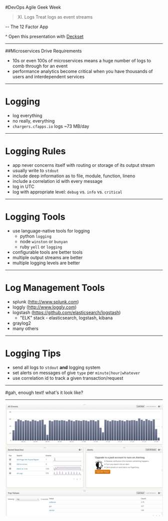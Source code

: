 #DevOps Agile Geek Week

>XI. Logs
Treat logs as event streams

-- The 12 Factor App

^ Open this presentation with [Deckset](http://www.decksetapp.com/)

---

##Microservices Drive Requirements

* 10s or even 100s of microservices means a huge number of logs to comb through for an event
* performance analytics become critical when you have thousands of users and interdependent services

---

# Logging

* log everything
* no really, everything
* `chargers.cfapps.io` logs ~73 MB/day

---

# Logging Rules

* app never concerns itself with routing or storage of its output stream
* usually write to `stdout`
* include deep information as to file, module, function, lineno
* include a correlation id with every message
* log in UTC
* log with appropriate level: `debug` vs. `info` vs. `critical`

---

# Logging Tools

* use language-native tools for logging
  * python `logging`
  * node `winston` or `bunyan`
  * ruby `yell` or `logging`
* configurable tools are better tools
* multiple output streams are better
* multiple logging levels are better

---

# Log Management Tools

* splunk (http://www.splunk.com)
* loggly (http://www.loggly.com)
* logstash (https://github.com/elasticsearch/logstash)
  * "ELK" stack - elasticsearch, logstash, kibana
* graylog2
* many others

---

# Logging Tips
* send all logs to `stdout` **and** logging system
* set alerts on messages of give `type` per `minute|hour|whatever`
* use correlation id to track a given transaction/request

---

#gah, enough text!  what's it look like?

---

![fill](images/loggly.png)
